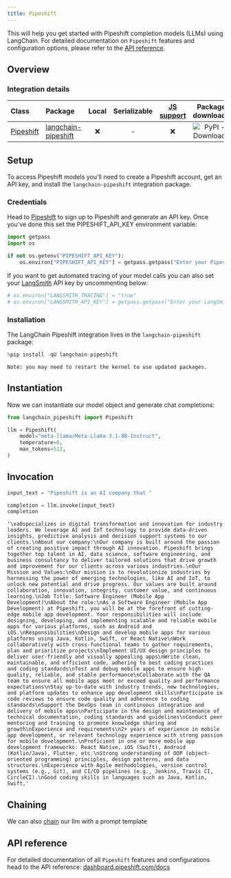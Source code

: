 ```yaml
---
title: Pipeshift
---
```


This will help you get started with Pipeshift completion models (LLMs) using LangChain. For detailed documentation on `Pipeshift` features and configuration options, please refer to the [API reference](https://dashboard.pipeshift.com/docs).

## Overview

### Integration details

| Class | Package | Local | Serializable | [JS support](https://js.langchain.com/docs/integrations/llms/pipeshift) | Package downloads | Package latest |
| :--- | :--- | :---: | :---: |  :---: | :---: | :---: |
| [Pipeshift](https://dashboard.pipeshift.com/docs) | [langchain-pipeshift](https://pypi.org/project/langchain-pipeshift/) | ❌ | - | ❌ | ![PyPI - Downloads](https://img.shields.io/pypi/dm/langchain-pipeshift?style=flat-square&label=%20) | ![PyPI - Version](https://img.shields.io/pypi/v/langchain-pipeshift?style=flat-square&label=%20) |

## Setup

To access Pipeshift models you'll need to create a Pipeshift account, get an API key, and install the `langchain-pipeshift` integration package.

### Credentials

Head to [Pipeshift](https://dashboard.pipeshift.com) to sign up to Pipeshift and generate an API key. Once you've done this set the PIPESHIFT_API_KEY environment variable:

```python
import getpass
import os

if not os.getenv("PIPESHIFT_API_KEY"):
    os.environ["PIPESHIFT_API_KEY"] = getpass.getpass("Enter your Pipeshift API key: ")
```

If you want to get automated tracing of your model calls you can also set your [LangSmith](https://docs.smith.langchain.com/) API key by uncommenting below:

```python
# os.environ["LANGSMITH_TRACING"] = "true"
# os.environ["LANGSMITH_API_KEY"] = getpass.getpass("Enter your LangSmith API key: ")
```

### Installation

The LangChain Pipeshift integration lives in the `langchain-pipeshift` package:

```python
%pip install -qU langchain-pipeshift
```

```output
Note: you may need to restart the kernel to use updated packages.
```

## Instantiation

Now we can instantiate our model object and generate chat completions:

```python
from langchain_pipeshift import Pipeshift

llm = Pipeshift(
    model="meta-llama/Meta-Llama-3.1-8B-Instruct",
    temperature=0,
    max_tokens=512,
)
```

## Invocation

```python
input_text = "Pipeshift is an AI company that "

completion = llm.invoke(input_text)
completion
```

```output
'\xa0specializes in digital transformation and innovation for industry leaders. We leverage AI and IoT technology to provide data-driven insights, predictive analysis and decision support systems to our clients.\nAbout our company:\nOur company is built around the passion of creating positive impact through AI innovation. Pipeshift brings together top talent in AI, data science, software engineering, and business consultancy to deliver tailored solutions that drive growth and improvement for our clients across various industries.\nOur Mission and Values:\nOur mission is to revolutionize industries by harnessing the power of emerging technologies, like AI and IoT, to unlock new potential and drive progress. Our values are built around collaboration, innovation, integrity, customer value, and continuous learning.\nJob Title: Software Engineer (Mobile App Development)\nAbout the role:\nAs a Software Engineer (Mobile App Development) at Pipeshift, you will be at the forefront of cutting-edge mobile app development. Your responsibilities will include designing, developing, and implementing scalable and reliable mobile apps for various platforms, such as Android and iOS.\nResponsibilities\nDesign and develop mobile apps for various platforms using Java, Kotlin, Swift, or React Native\nWork collaboratively with cross-functional teams to gather requirements, plan and prioritize projects\nImplement UI/UX design principles to deliver user-friendly and visually appealing apps\nWrite clean, maintainable, and efficient code, adhering to best coding practices and coding standards\nTest and debug mobile apps to ensure high-quality, reliable, and stable performance\nCollaborate with the QA team to ensure all mobile apps meet or exceed quality and performance expectations\nStay up-to-date with industry trends, new technologies, and platform updates to enhance app development skills\nParticipate in code reviews to ensure code quality and adherence to coding standards\nSupport the DevOps team in continuous integration and delivery of mobile apps\nParticipate in the design and maintenance of technical documentation, coding standards and guidelines\nConduct peer mentoring and training to promote knowledge sharing and growth\nExperience and requirements\n2+ years of experience in mobile app development, or relevant technology experience with strong passion for mobile development.\nProficient in one or more mobile app development frameworks: React Native, iOS (Swift), Android (Kotlin/Java), Flutter, etc.\nStrong understanding of OOP (object-oriented programming) principles, design patterns, and data structures.\nExperience with Agile methodologies, version control systems (e.g., Git), and CI/CD pipelines (e.g., Jenkins, Travis CI, CircleCI).\nGood coding skills in languages such as Java, Kotlin, Swift,'
```

## Chaining

We can also [chain](/oss/how-to/sequence/) our llm with a prompt template

## API reference

For detailed documentation of all `Pipeshift` features and configurations head to the API reference: [dashboard.pipeshift.com/docs](https://dashboard.pipeshift.com/docs)
